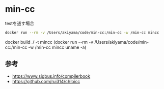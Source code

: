 # min-cc


testを通す場合
```bash
docker run --rm -v /Users/akiyama/code/min-cc:/min-cc -w /min-cc mincc make test
```
docker build ./ -t mincc
(docker run --rm -v /Users/akiyama/code/min-cc:/min-cc -w /min-cc mincc uname -a)

## 参考
- https://www.sigbus.info/compilerbook
- https://github.com/rui314/chibicc
